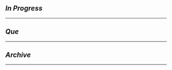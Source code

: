 ## *In Progress*

--------------------

## *Que*

-----------------------------------
## *Archive*

-----------------------------------
